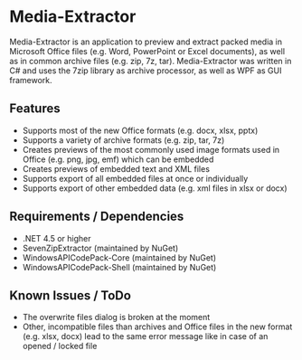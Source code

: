 # Media-Extractor
Media-Extractor is an application to preview and extract packed media in Microsoft Office files (e.g. Word, PowerPoint or Excel documents), as well as in common archive files (e.g. zip, 7z, tar). Media-Extractor was written in C# and uses the 7zip library as archive processor, as well as WPF as GUI framework.

## Features

* Supports most of the new Office formats (e.g. docx, xlsx, pptx)
* Supports a variety of archive formats (e.g. zip, tar, 7z)
* Creates previews of the most commonly used image formats used in Office (e.g. png, jpg, emf) which can be embedded
* Creates previews of embedded text and XML files
* Supports export of all embedded files at once or individually
* Supports export of other embedded data (e.g. xml files in xlsx or docx)


## Requirements / Dependencies

* .NET 4.5 or higher
* SevenZipExtractor (maintained by NuGet)
* WindowsAPICodePack-Core (maintained by NuGet)
* WindowsAPICodePack-Shell (maintained by NuGet)


## Known Issues / ToDo

* The overwrite files dialog is broken at the moment
* Other, incompatible files than archives and Office files in the new format (e.g. xlsx, docx) lead to the same error message like in case of an opened / locked file

